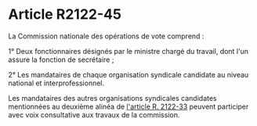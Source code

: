 # Article R2122-45

La Commission nationale des opérations de vote comprend : 
  
  
1° Deux fonctionnaires désignés par le ministre chargé du travail, dont l'un assure la fonction de secrétaire ; 
  
  
2° Les mandataires de chaque organisation syndicale candidate au niveau national et interprofessionnel. 
  
  
Les mandataires des autres organisations syndicales candidates mentionnées au deuxième alinéa de [l'article R. 2122-33][1] peuvent participer avec voix consultative aux travaux de la commission.

 [1]: /affichCodeArticle.do?cidTexte=LEGITEXT000006072050&idArticle=LEGIARTI000024280422&dateTexte=&categorieLien=cid